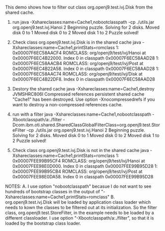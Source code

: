 This demo shows how to filter out class org.openj9.test.ivj.Disk from the shared cache. 

1. run
java -Xshareclasses:name=Cache1,nobootclasspath -cp ./utils.jar org.openj9.test.ivj.Hanoi 2
Beginning puzzle.  Solving for 2 disks.
Moved disk 0 to 1
Moved disk 0 to 2
Moved disk 1 to 2
Puzzle solved!

2. Check class org.openj9.test.ivj.Disk is in the shared cache
java -Xshareclasses:name=Cache1,printStats=romclass
1: 0x00007F6EC58AACF4 ROMCLASS: org/openj9/test/ivj/Hanoi at 0x00007F6EC4B22000.
        Index 0 in classpath 0x00007F6EC58AAD28
1: 0x00007F6EC58AACB4 ROMCLASS: org/openj9/test/ivj/Post at 0x00007F6EC4B22A58.
        Index 0 in classpath 0x00007F6EC58AAD28
1: 0x00007F6EC58AAC74 ROMCLASS: org/openj9/test/ivj/Disk at 0x00007F6EC4B22DF8.
        Index 0 in classpath 0x00007F6EC58AAD28

3. Destory the shared cache
java -Xshareclasses:name=Cache1,destroy
JVMSHRC806I Compressed references persistent shared cache "Cache1" has been destroyed. Use option -Xnocompressedrefs if you want to destroy a non-compressed references cache.

4. run with a filter
java -Xshareclasses:name=Cache1,nobootclasspath -Xbootclasspath/a:./filter -Dcom.ibm.oti.shared.SharedClassGlobalFilterClass=org.openj9.test.StoreFilter -cp ./utils.jar org.openj9.test.ivj.Hanoi 2
Beginning puzzle.  Solving for 2 disks.
Moved disk 0 to 1
Moved disk 0 to 2
Moved disk 1 to 2
Puzzle solved!

5. Check class org.openj9.test.ivj.Disk is not in the shared cache
java -Xshareclasses:name=Cache1,printStats=romclass
1: 0x00007FEE99B95CF4 ROMCLASS: org/openj9/test/ivj/Hanoi at 0x00007FEE98E0D000.
        Index 0 in classpath 0x00007FEE99B95D28
1: 0x00007FEE99B95CB4 ROMCLASS: org/openj9/test/ivj/Post at 0x00007FEE98E0DA58.
        Index 0 in classpath 0x00007FEE99B95D28
        
NOTES:
A. I use option "nobootclasspath" becasue I do not want to see hundreds of bootstrap classes in the output of 
   "-Xshareclasses:name=Cache1,printStats=romclass"
B. org.openj9.test.ivj.Disk will be loaded by application class loader which needs to kown the classes to be 
   filtered out at its initialization. So the filter class, org.openj9.test.StoreFilter, in the example needs 
   to be loaded by a different classloader. I use option "-Xbootclasspath/a:./filter", so that it is loaded by
   the bootstrap class loader. 

